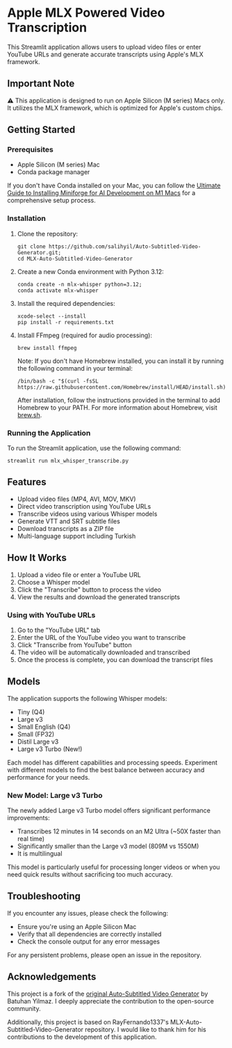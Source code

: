 # Apple MLX Powered Video Transcription

This Streamlit application allows users to upload video files or enter YouTube URLs and generate accurate transcripts using Apple's MLX framework.

## Important Note

⚠️ This application is designed to run on Apple Silicon (M series) Macs only. It utilizes the MLX framework, which is optimized for Apple's custom chips.

## Getting Started

### Prerequisites

- Apple Silicon (M series) Mac
- Conda package manager

If you don't have Conda installed on your Mac, you can follow the [Ultimate Guide to Installing Miniforge for AI Development on M1 Macs](https://www.rayfernando.ai/ultimate-guide-installing-miniforge-ai-development-m1-macs) for a comprehensive setup process.

### Installation

1. Clone the repository:

   ```
   git clone https://github.com/salihyil/Auto-Subtitled-Video-Generator.git;
   cd MLX-Auto-Subtitled-Video-Generator
   ```

2. Create a new Conda environment with Python 3.12:

   ```
   conda create -n mlx-whisper python=3.12;
   conda activate mlx-whisper
   ```

3. Install the required dependencies:

   ```
   xcode-select --install
   pip install -r requirements.txt
   ```

4. Install FFmpeg (required for audio processing):

   ```
   brew install ffmpeg
   ```

   Note: If you don't have Homebrew installed, you can install it by running the following command in your terminal:

   ```
   /bin/bash -c "$(curl -fsSL https://raw.githubusercontent.com/Homebrew/install/HEAD/install.sh)"
   ```

   After installation, follow the instructions provided in the terminal to add Homebrew to your PATH. For more information about Homebrew, visit [brew.sh](https://brew.sh/).

### Running the Application

To run the Streamlit application, use the following command:

```
streamlit run mlx_whisper_transcribe.py
```

## Features

- Upload video files (MP4, AVI, MOV, MKV)
- Direct video transcription using YouTube URLs
- Transcribe videos using various Whisper models
- Generate VTT and SRT subtitle files
- Download transcripts as a ZIP file
- Multi-language support including Turkish

## How It Works

1. Upload a video file or enter a YouTube URL
2. Choose a Whisper model
3. Click the "Transcribe" button to process the video
4. View the results and download the generated transcripts

### Using with YouTube URLs

1. Go to the "YouTube URL" tab
2. Enter the URL of the YouTube video you want to transcribe
3. Click "Transcribe from YouTube" button
4. The video will be automatically downloaded and transcribed
5. Once the process is complete, you can download the transcript files

## Models

The application supports the following Whisper models:

- Tiny (Q4)
- Large v3
- Small English (Q4)
- Small (FP32)
- Distil Large v3
- Large v3 Turbo (New!)

Each model has different capabilities and processing speeds. Experiment with different models to find the best balance between accuracy and performance for your needs.

### New Model: Large v3 Turbo

The newly added Large v3 Turbo model offers significant performance improvements:

- Transcribes 12 minutes in 14 seconds on an M2 Ultra (~50X faster than real time)
- Significantly smaller than the Large v3 model (809M vs 1550M)
- It is multilingual

This model is particularly useful for processing longer videos or when you need quick results without sacrificing too much accuracy.

## Troubleshooting

If you encounter any issues, please check the following:

- Ensure you're using an Apple Silicon Mac
- Verify that all dependencies are correctly installed
- Check the console output for any error messages

For any persistent problems, please open an issue in the repository.

## Acknowledgements

This project is a fork of the [original Auto-Subtitled Video Generator](https://github.com/BatuhanYilmaz26/Auto-Subtitled-Video-Generator) by Batuhan Yilmaz. I deeply appreciate the contribution to the open-source community.

Additionally, this project is based on RayFernando1337's MLX-Auto-Subtitled-Video-Generator repository. I would like to thank him for his contributions to the development of this application.
